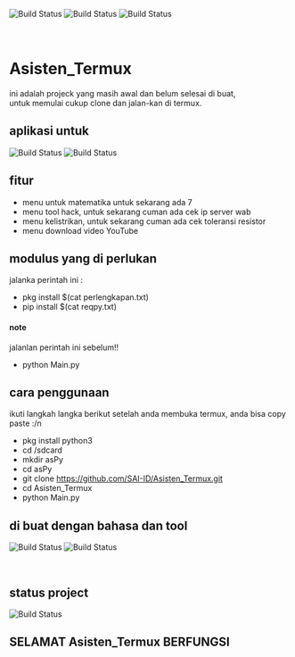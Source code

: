 ![Build Status](https://img.shields.io/github/stars/SAI-ID/Asisten_Termux.svg)
![Build Status](https://img.shields.io/github/downloads/SAI-ID/Asisten_Termux/total.svg)
![Build Status](https://img.shields.io/github/forks/SAI-ID/Asisten_Termux.svg)  
<br>
<br>

# Asisten_Termux
ini adalah projeck yang masih awal dan belum selesai di buat,  
untuk memulai cukup clone dan jalan-kan di termux.  

## aplikasi untuk
![Build Status](https://img.shields.io/badge/Linux-FCC624?style=for-the-badge&logo=linux&logoColor=black)
![Build Status](https://img.shields.io/badge/Android-3DDC84?style=for-the-badge&logo=android&logoColor=white)  


## fitur
- menu untuk matematika untuk sekarang ada 7  
- menu tool hack, untuk sekarang cuman ada cek ip server wab 
- menu kelistrikan, untuk sekarang cuman ada cek toleransi resistor
- menu download video YouTube


## modulus yang di perlukan  
jalanka perintah ini :  
- pkg install $(cat perlengkapan.txt)  
- pip install $(cat reqpy.txt)
#### note  
jalanlan perintah ini sebelum!!  
- python Main.py  

## cara penggunaan
ikuti langkah langka berikut setelah anda membuka termux, anda bisa copy paste :/n
- pkg install python3  
- cd /sdcard  
- mkdir asPy  
- cd asPy  
- git clone https://github.com/SAI-ID/Asisten_Termux.git  
- cd Asisten_Termux  
- python Main.py  
  
  
## di buat dengan bahasa dan tool
![Build Status](https://img.shields.io/badge/Python-3776AB?style=for-the-badge&logo=python&logoColor=white)
![Build Status](https://img.shields.io/badge/Visual_Studio_Code-0078D4?style=for-the-badge&logo=visual%20studio%20code&logoColor=white)  

<br>  

## status project
![Build Status](https://img.shields.io/badge/Maintained%3F-yes-green.svg)
  
## SELAMAT Asisten_Termux BERFUNGSI
